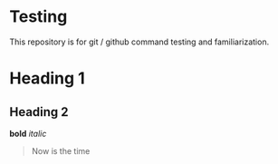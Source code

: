 # Testing
This repository is for git / github command testing and familiarization. 

# Heading 1
## Heading 2

**bold**
*italic*
>Now is the time
